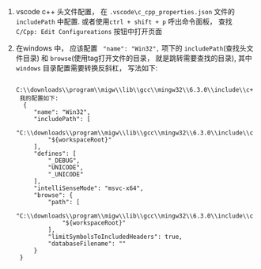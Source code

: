 1. vscode c++ 头文件配置， 在 `.vscode\c_cpp_properties.json` 文件的 `includePath`  中配置. 或者使用`ctrl + shift + p` 呼出命令面板， 查找 `C/Cpp: Edit Configureations` 按钮中打开页面
2. 在windows 中， 应该配置 ` "name": "Win32",`  项下的 `includePath`(查找头文件目录) 和 `browse`(使用tag打开文件的目录， 就是跳转需要查找的目录), 其中 `windows` 目录配置需要转换反斜杠， 写法如下:

		C:\\downloads\\program\\migw\\lib\\gcc\\mingw32\\6.3.0\\include\\c++
		我的配置如下:
		 {
            "name": "Win32",
            "includePath": [
                "C:\\downloads\\program\\migw\\lib\\gcc\\mingw32\\6.3.0\\include\\c++",
                "${workspaceRoot}"
            ],
            "defines": [
                "_DEBUG",
                "UNICODE",
                "_UNICODE"
            ],
            "intelliSenseMode": "msvc-x64",
            "browse": {
                "path": [
                    "C:\\downloads\\program\\migw\\lib\\gcc\\mingw32\\6.3.0\\include\\c++",
                    "${workspaceRoot}"
                ],
                "limitSymbolsToIncludedHeaders": true,
                "databaseFilename": ""
            }
        }

		
		